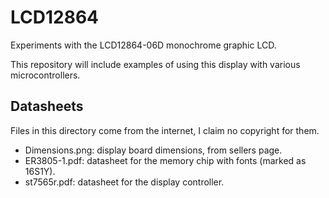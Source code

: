# LCD12864
Experiments with the LCD12864-06D monochrome graphic LCD.

This repository will include examples of using this display with various microcontrollers.

## Datasheets
Files in this directory come from the internet, I claim no copyright for them.

* Dimensions.png: display board dimensions, from sellers page.
* ER3805-1.pdf: datasheet for the memory chip with fonts (marked as 16S1Y).
* st7565r.pdf: datasheet for the display controller.
